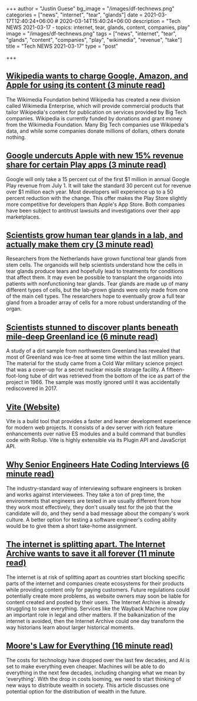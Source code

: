 +++
author = "Justin Guese"
bg_image = "/images/df-technews.png"
categories = ["news", "internet", "tear", "glands"]
date = 2021-03-17T12:40:24+06:00 # 2020-03-14T15:40:24+06:00
description = "Tech NEWS 2021-03-17 - topics: internet, tear, glands, content, companies, play"
image = "/images/df-technews.png"
tags = ["news", "internet", "tear", "glands", "content", "companies", "play", "wikimedia", "revenue", "take"]
title = "Tech NEWS 2021-03-17"
type = "post"

+++

## [Wikipedia wants to charge Google, Amazon, and Apple for using its content (3 minute read)](https://mashable.com/article/wikipedia-charging-big-tech/)

The Wikimedia Foundation behind Wikipedia has created a new division called Wikimedia Enterprise, which will provide commercial products that tailor Wikipedia's content for publication on services provided by Big Tech companies. Wikipedia is currently funded by donations and grant money from the Wikimedia Foundation. Many Big Tech companies use Wikipedia's data, and while some companies donate millions of dollars, others donate nothing.

## [Google undercuts Apple with new 15% revenue share for certain Play apps (3 minute read)](https://arstechnica.com/gadgets/2021/03/google-undercuts-apple-with-new-15-revenue-share-for-certain-play-apps/)

Google will only take a 15 percent cut of the first $1 million in annual Google Play revenue from July 1. It will take the standard 30 percent cut for revenue over $1 million each year. Most developers will experience up to a 50 percent reduction with the change. This offer makes the Play Store slightly more competitive for developers than Apple's App Store. Both companies have been subject to antitrust lawsuits and investigations over their app marketplaces.

## [Scientists grow human tear glands in a lab, and actually make them cry (3 minute read)](https://www.cnet.com/news/scientists-grow-human-tear-glands-in-a-lab-and-actually-make-them-cry/)

Researchers from the Netherlands have grown functional tear glands from stem cells. The organoids will help scientists understand how the cells in tear glands produce tears and hopefully lead to treatments for conditions that affect them. It may even be possible to transplant the organoids into patients with nonfunctioning tear glands. Tear glands are made up of many different types of cells, but the lab-grown glands were only made from one of the main cell types. The researchers hope to eventually grow a full tear gland from a broader array of cells for a more robust understanding of the organ.

## [Scientists stunned to discover plants beneath mile-deep Greenland ice (6 minute read)](https://www.sciencedaily.com/releases/2021/03/210315165639.htm)

A study of a dirt sample from northwestern Greenland has revealed that most of Greenland was ice-free at some time within the last million years. The material for the study came from a Cold War military science project that was a cover-up for a secret nuclear missile storage facility. A fifteen-foot-long tube of dirt was retrieved from the bottom of the ice as part of the project in 1966. The sample was mostly ignored until it was accidentally rediscovered in 2017.

## [Vite (Website)](https://vitejs.dev/)

Vite is a build tool that provides a faster and leaner development experience for modern web projects. It consists of a dev server with rich feature enhancements over native ES modules and a build command that bundles code with Rollup. Vite is highly extensible via its Plugin API and JavaScript API.

## [Why Senior Engineers Hate Coding Interviews (6 minute read)](https://medium.com/swlh/why-senior-engineers-hate-coding-interviews-d583d2855757)

The industry-standard way of interviewing software engineers is broken and works against interviewees. They take a ton of prep time, the environments that engineers are tested in are usually different from how they work most effectively, they don't usually test for the job that the candidate will do, and they send a bad message about the company's work culture. A better option for testing a software engineer's coding ability would be to give them a short take-home assignment.

## [The internet is splitting apart. The Internet Archive wants to save it all forever (11 minute read)](https://www.protocol.com/internet-archive-preserving-future)

The internet is at risk of splitting apart as countries start blocking specific parts of the internet and companies create ecosystems for their products while providing content only for paying customers. Future regulations could potentially create more problems, as website owners may soon be liable for content created and posted by their users. The Internet Archive is already struggling to save everything. Services like the Wayback Machine now play an important role in legal and other matters. If the balkanization of the internet is avoided, then the Internet Archive could one day transform the way historians learn about larger historical moments.

## [Moore's Law for Everything (16 minute read)](https://moores.samaltman.com/)

The costs for technology have dropped over the last few decades, and AI is set to make everything even cheaper. Machines will be able to do everything in the next few decades, including changing what we mean by 'everything'. With the drop in costs looming, we need to start thinking of new ways to distribute wealth in society. This article discusses one potential option for the distribution of wealth in the future.

